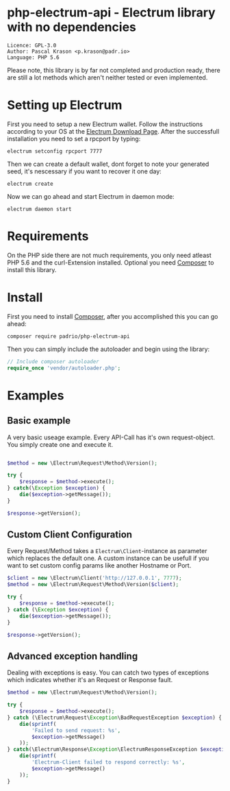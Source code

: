 # php-electrum-api - Electrum library with no dependencies 
```
Licence: GPL-3.0
Author: Pascal Krason <p.krason@padr.io>
Language: PHP 5.6
```
Please note, this library is by far not completed and production ready, there are still a lot methods which aren't neither tested or even implemented.

# Setting up Electrum
First you need to setup a new Electrum wallet. Follow the instructions according to your OS at the [Electrum Download Page](https://electrum.org/#download). After the successfull installation you need to set a rpcport by typing:
```
electrum setconfig rpcport 7777
``` 
Then we can create a default wallet, dont forget to note your generated seed, it's nescessary if you want to recover it one day:
```
electrum create
```
Now we can go ahead and start Electrum in daemon mode:
```
electrum daemon start
```

# Requirements
On the PHP side there are not much requirements, you only need atleast PHP 5.6 and the curl-Extension installed. Optional you need [Composer](http://getcomposer.org) to install this library. 

# Install
First you need to install [Composer](https://getcomposer.org/doc/00-intro.md), after you accomplished this you can go ahead:
```
composer require padrio/php-electrum-api
```
Then you can simply include the autoloader and begin using the library:
```php
// Include composer autoloader
require_once 'vendor/autoloader.php';
```

# Examples

## Basic example
A very basic useage example. Every API-Call has it's own request-object. You simply create one and execute it.
```php

$method = new \Electrum\Request\Method\Version();

try {
    $response = $method->execute();
} catch(\Exception $exception) {
    die($exception->getMessage());
}

$response->getVersion();
```

## Custom Client Configuration
Every Request/Method takes a `Electrum\Client`-instance as parameter which replaces the default one. A custom instance can be usefull if you want to set custom config params like another Hostname or Port.
```php
$client = new \Electrum\Client('http://127.0.0.1', 7777);
$method = new \Electrum\Request\Method\Version($client);

try {
    $response = $method->execute();
} catch (\Exception $exception) {
    die($exception->getMessage());
}

$response->getVersion();
```

## Advanced exception handling
Dealing with exceptions is easy. You can catch two types of exceptions which indicates whether it's an Request or Response fault.
```php
$method = new \Electrum\Request\Method\Version();

try {
    $response = $method->execute();
} catch (\Electrum\Request\Exception\BadRequestException $exception) {
    die(sprintf(
        'Failed to send request: %s',
        $exception->getMessage()
    ));
} catch(\Electrum\Response\Exception\ElectrumResponseException $exception) {
    die(sprintf(
        'Electrum-Client failed to respond correctly: %s',
        $exception->getMessage()
    ));
}
```

